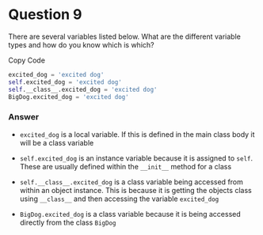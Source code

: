 # Question 9

There are several variables listed below. What are the different variable types and how do you know which is which?

Copy Code

```python
excited_dog = 'excited dog'
self.excited_dog = 'excited dog'
self.__class__.excited_dog = 'excited dog'
BigDog.excited_dog = 'excited dog'
```

### Answer

- `excited_dog` is a local variable. If this is defined in the main class body it will be a class variable

- `self.excited_dog` is an instance variable because it is assigned to `self`. These are usually defined within the `__init__` method for a class 

- `self.__class__.excited_dog` is a class variable being accessed from within an object instance. This is because it is getting the objects class using `__class__` and then accessing the variable `excited_dog`

- `BigDog.excited_dog` is a class variable because it is being accessed directly from the class `BigDog` 

  

  


